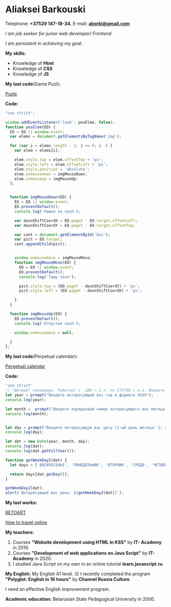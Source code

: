 # Aliaksei Barkouski
Telephone: **+37529 147-18-34.** E-mail: **aborki@gmail.com**

*I am job seeker for junior web developer/ Frontend*

*I am persistent in achieving my goal.*

**My skills:** 
* Knowledge of **Html**
* Knowledge of **CSS**
* Knowledge of **JS**


**My last code**(Game Puzl)**:**

[Puzle](http://fe.it-academy.by/Sites/0031003/puzl.html)


**Code:**
```JavaScript
"use strict";

window.addEventListener('load', posElem, false);
function posElem(EO) {
  EO = EO || window.event;
  var elems = document.getElementsByTagName('img');

  for (var i = elems.length - 1; i >= 0; i--) {
    var elem = elems[i];

    elem.style.top = elem.offsetTop + 'px';
    elem.style.left = elem.offsetLeft + 'px';
    elem.style.position = 'absolute';
    elem.onmousedown = imgMouseDown;
    elem.onmouseup = imgMouseUp;
  };


  function imgMouseDown(EO) {
    EO = EO || window.event;
    EO.preventDefault();
    console.log('Нажал на пазл');

    var dounShiftCoordX = EO.pageX - EO.target.offsetLeft;
    var dounShiftCoordY = EO.pageY - EO.target.offsetTop;

    var cont = document.getElementById('box');
    var pict = EO.target;
    cont.appendChild(pict);


    window.onmousemove = imgMouseMove;
    function imgMouseMove(EO) {
      EO = EO || window.event;
      EO.preventDefault();
      console.log('Тащу пазл');

      pict.style.top = (EO.pageY - dounShiftCoordY) + 'px';
      pict.style.left = (EO.pageX - dounShiftCoordX) + 'px';

    }
  }

  function imgMouseUp(EO) {
    EO.preventDefault();
    console.log('Отпустил пазл');

    window.onmousemove = null;

  }
};

```

**My last code**(Perpetual calendar)**:**

[Perpetual calendar](https://eternal-calendar.alieksieiborko1.repl.co/)

**Code:**
```JavaScript
'use strict'
// "Вечный" календарь. Работает с  100 г.н.э. по 275760 г.н.э. Введете интересующий год, месяц и число - календарь рассчитает какой это день недели.
let year = prompt("Введите интересующий вас год в формате ХХХХ");
console.log(year);

let month =  prompt("Введите порядковый номер интересующего вас месяца (если это январь - 1, февраль - 2, .... декабрь - 12)") - 1;
console.log(month);


let day = prompt("Введите интересующую вас дату (1-ый день месяца: 1; 2-ой день месяца: 2; 10-ый день месяца: 10 и т.д.");
console.log(day);

let dat = new Date(year, month, day);
console.log(dat);
console.log(dat.getFullYear());

function getWeekDay2(dat) {
  let days = ['ВОСКРЕСЕНЬЕ', 'ПОНЕДЕЛЬНИК', 'ВТОРНИК', 'СРЕДА', 'ЧЕТВЕРГ', 'ПЯТНИЦА', 'СУББОТА'];

  return days[dat.getDay()];
}

getWeekDay2(dat);
alert(`Интересующий вас день: ${getWeekDay2(dat)}`);
```

**My last works:**

[RETOART](http://retoart.ru)

[Нow to travel online](http://fe.it-academy.by/Sites/0031003/index.html)

**My teachers:**
1. Сourses **"Website development using HTML in KSS"** by **IT- Academy** in 2019.
1. Сourses **"Development of web applications on Java Script"** by **IT- Academy** in 2020.
1. I studied Java Script on my own in an online tutorial  **learn.javascript.ru**

**My English:**
My English A1 level. :confused:
I recently completed the program **"Polyglot: English in 16 hours"** by **Channel Russia Culture**. 

I need an effective English improvement program.

**Academic education:** Belarusian State Pedagogical University in 2000.

